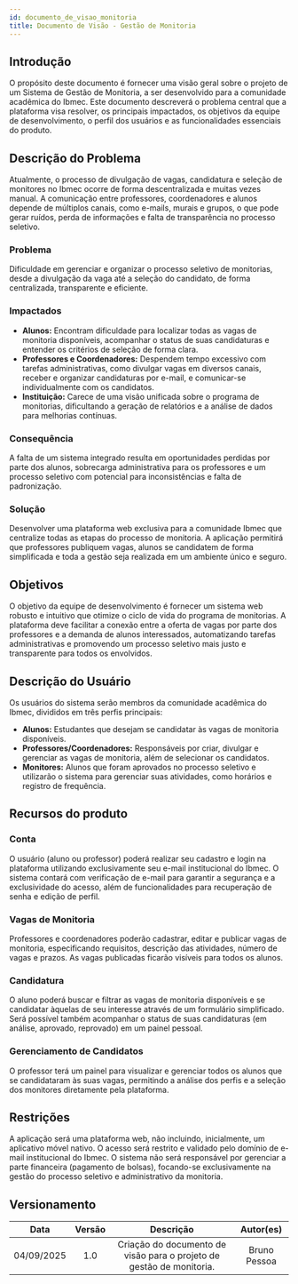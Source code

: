 ```yaml
---
id: documento_de_visao_monitoria
title: Documento de Visão - Gestão de Monitoria
---
```

## Introdução

O propósito deste documento é fornecer uma visão geral sobre o projeto de um Sistema de Gestão de Monitoria, a ser desenvolvido para a comunidade acadêmica do Ibmec. Este documento descreverá o problema central que a plataforma visa resolver, os principais impactados, os objetivos da equipe de desenvolvimento, o perfil dos usuários e as funcionalidades essenciais do produto.

## Descrição do Problema

Atualmente, o processo de divulgação de vagas, candidatura e seleção de monitores no Ibmec ocorre de forma descentralizada e muitas vezes manual. A comunicação entre professores, coordenadores e alunos depende de múltiplos canais, como e-mails, murais e grupos, o que pode gerar ruídos, perda de informações e falta de transparência no processo seletivo.

### Problema

Dificuldade em gerenciar e organizar o processo seletivo de monitorias, desde a divulgação da vaga até a seleção do candidato, de forma centralizada, transparente e eficiente.

### Impactados

* **Alunos:** Encontram dificuldade para localizar todas as vagas de monitoria disponíveis, acompanhar o status de suas candidaturas e entender os critérios de seleção de forma clara.
* **Professores e Coordenadores:** Despendem tempo excessivo com tarefas administrativas, como divulgar vagas em diversos canais, receber e organizar candidaturas por e-mail, e comunicar-se individualmente com os candidatos.
* **Instituição:** Carece de uma visão unificada sobre o programa de monitorias, dificultando a geração de relatórios e a análise de dados para melhorias contínuas.

### Consequência

A falta de um sistema integrado resulta em oportunidades perdidas por parte dos alunos, sobrecarga administrativa para os professores e um processo seletivo com potencial para inconsistências e falta de padronização.

### Solução

Desenvolver uma plataforma web exclusiva para a comunidade Ibmec que centralize todas as etapas do processo de monitoria. A aplicação permitirá que professores publiquem vagas, alunos se candidatem de forma simplificada e toda a gestão seja realizada em um ambiente único e seguro.

## Objetivos

O objetivo da equipe de desenvolvimento é fornecer um sistema web robusto e intuitivo que otimize o ciclo de vida do programa de monitorias. A plataforma deve facilitar a conexão entre a oferta de vagas por parte dos professores e a demanda de alunos interessados, automatizando tarefas administrativas e promovendo um processo seletivo mais justo e transparente para todos os envolvidos.

## Descrição do Usuário

Os usuários do sistema serão membros da comunidade acadêmica do Ibmec, divididos em três perfis principais:

- **Alunos:** Estudantes que desejam se candidatar às vagas de monitoria disponíveis.
- **Professores/Coordenadores:** Responsáveis por criar, divulgar e gerenciar as vagas de monitoria, além de selecionar os candidatos.
- **Monitores:** Alunos que foram aprovados no processo seletivo e utilizarão o sistema para gerenciar suas atividades, como horários e registro de frequência.

## Recursos do produto

### Conta

O usuário (aluno ou professor) poderá realizar seu cadastro e login na plataforma utilizando exclusivamente seu e-mail institucional do Ibmec. O sistema contará com verificação de e-mail para garantir a segurança e a exclusividade do acesso, além de funcionalidades para recuperação de senha e edição de perfil.

### Vagas de Monitoria

Professores e coordenadores poderão cadastrar, editar e publicar vagas de monitoria, especificando requisitos, descrição das atividades, número de vagas e prazos. As vagas publicadas ficarão visíveis para todos os alunos.

### Candidatura

O aluno poderá buscar e filtrar as vagas de monitoria disponíveis e se candidatar àquelas de seu interesse através de um formulário simplificado. Será possível também acompanhar o status de suas candidaturas (em análise, aprovado, reprovado) em um painel pessoal.

### Gerenciamento de Candidatos

O professor terá um painel para visualizar e gerenciar todos os alunos que se candidataram às suas vagas, permitindo a análise dos perfis e a seleção dos monitores diretamente pela plataforma.

## Restrições

A aplicação será uma plataforma web, não incluindo, inicialmente, um aplicativo móvel nativo. O acesso será restrito e validado pelo domínio de e-mail institucional do Ibmec. O sistema não será responsável por gerenciar a parte financeira (pagamento de bolsas), focando-se exclusivamente na gestão do processo seletivo e administrativo da monitoria.


## Versionamento
| Data | Versão | Descrição | Autor(es) |
| :--: | :--: | :---: | :---: |
| 04/09/2025 | 1.0 | Criação do documento de visão para o projeto de gestão de monitoria. | Bruno Pessoa |
